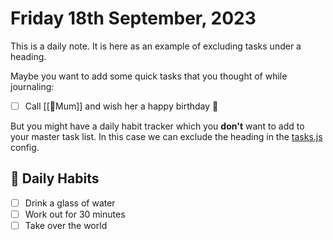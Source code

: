 # Friday 18th September, 2023

This is a daily note. It is here as an example of excluding tasks under a heading.

Maybe you want to add some quick tasks that you thought of while journaling:

- [ ] Call [[👤Mum]] and wish her a happy birthday 🔼

But you might have a daily habit tracker which you **don't** want to add to your master task list. In this case we can exclude the heading in the [tasks.js](../00%20Documentation/tasks.js.md) config.

## 🌱 Daily Habits

- [ ] Drink a glass of water
- [ ] Work out for 30 minutes
- [ ] Take over the world
